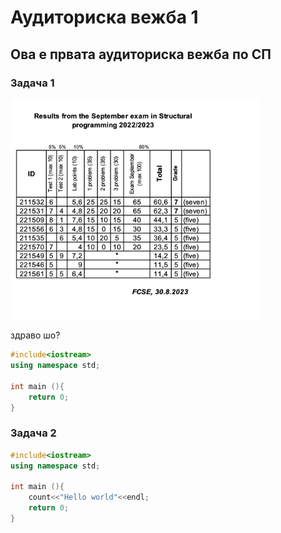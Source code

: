 # Аудиториска вежба 1

## Ова е првата аудиториска вежба по СП

### Задача 1


[//]: # (![Ова е тестна слика!]&#40;../img/test_slika.png =250x&#41;)

<img src="../img/test_slika.png" alt="test" width="400px">

здраво шо?
```cpp
#include<iostream>
using namespace std;

int main (){
    return 0;
}
```

### Задача 2

```cpp
#include<iostream>
using namespace std;

int main (){
    count<<"Hello world"<<endl;
    return 0;
}
```
